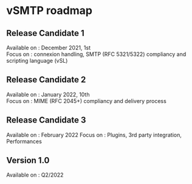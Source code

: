 # vSMTP roadmap

## Release Candidate 1
Available on : December 2021, 1st  
Focus on : connexion handling, SMTP (RFC 5321/5322) compliancy and scripting language (vSL)

## Release Candidate 2
Available on : January 2022, 10th  
Focus on : MIME (RFC 2045+) compliancy and delivery process

## Release Candidate 3
Available on : February 2022
Focus on : Plugins, 3rd party integration, Performances

## Version 1.0
Available on : Q2/2022
